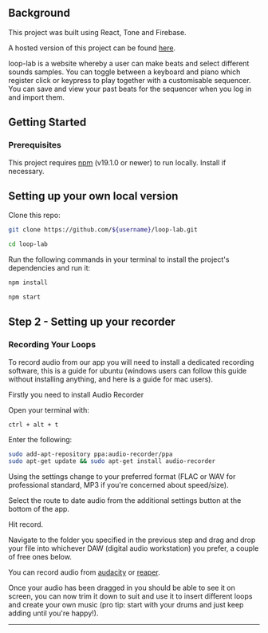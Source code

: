 ## Background

This project was built using React, Tone and Firebase.

A hosted version of this project can be found [here](http).

loop-lab is a website whereby a user can make beats and select different sounds samples. You can toggle between a keyboard and piano which register click or keypress to play together with a customisable sequencer. You can save and view your past beats for the sequencer when you log in and import them.

## Getting Started

### Prerequisites

This project requires [npm](https://www.npmjs.com/get-npm) (v19.1.0 or newer) to run locally. Install if necessary.

## Setting up your own local version

Clone this repo:

```bash
git clone https://github.com/${username}/loop-lab.git

cd loop-lab
```

Run the following commands in your terminal to install the project's dependencies and run it:

```bash
npm install

npm start
```

## Step 2 - Setting up your recorder

### Recording Your Loops

To record audio from our app you will need to install a dedicated recording software, this is a guide for ubuntu (windows users can follow this guide without installing anything, and here is a guide for mac users).

Firstly you need to install Audio Recorder

Open your terminal with:

```
ctrl + alt + t
```

Enter the following:

```bash
sudo add-apt-repository ppa:audio-recorder/ppa
sudo apt-get update && sudo apt-get install audio-recorder
```

Using the settings change to your preferred format (FLAC or WAV for professional standard, MP3 if you're concerned about speed/size).

Select the route to date audio from the additional settings button at the bottom of the app.

Hit record.

Navigate to the folder you specified in the previous step and drag and drop your file into whichever DAW (digital audio workstation) you prefer, a couple of free ones below.

You can record audio from [audacity](https://www.audacityteam.org/download/linux/) or [reaper](https://www.reaper.fm/download.php).

Once your audio has been dragged in you should be able to see it on screen, you can now trim it down to suit and use it to insert different loops and create your own music (pro tip: start with your drums and just keep adding until you're happy!).

---
